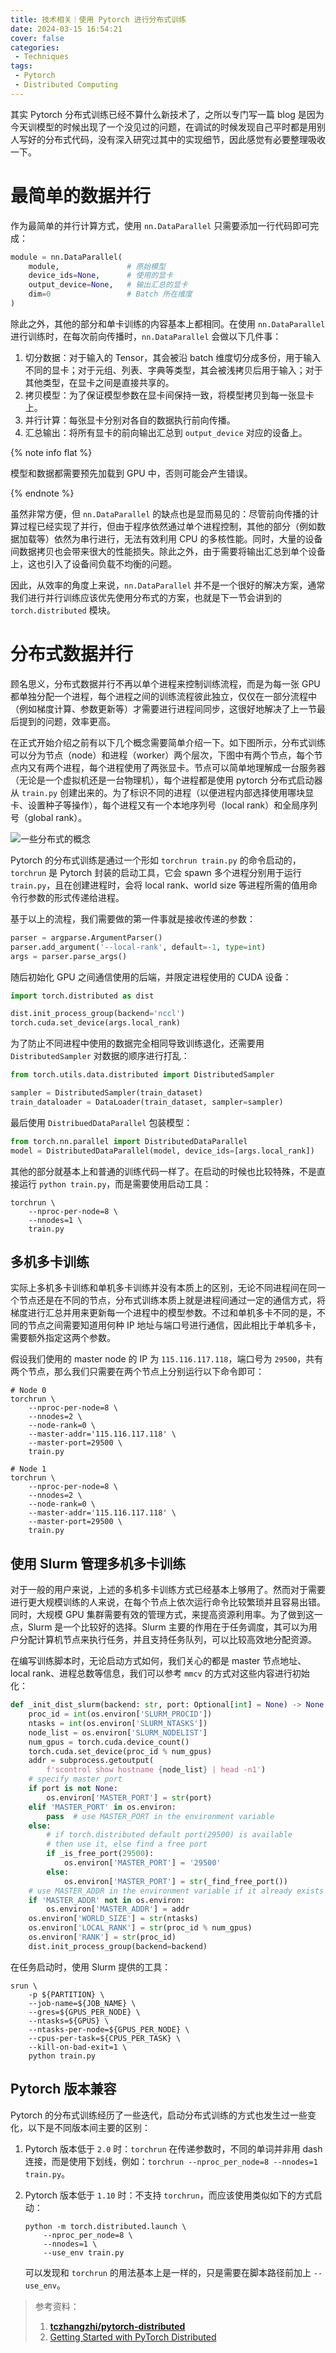 ```yaml
---
title: 技术相关｜使用 Pytorch 进行分布式训练
date: 2024-03-15 16:54:21
cover: false
categories:
 - Techniques
tags:
 - Pytorch
 - Distributed Computing
---
```


其实 Pytorch 分布式训练已经不算什么新技术了，之所以专门写一篇 blog 是因为今天训模型的时候出现了一个没见过的问题，在调试的时候发现自己平时都是用别人写好的分布式代码，没有深入研究过其中的实现细节，因此感觉有必要整理吸收一下。

# 最简单的数据并行

作为最简单的并行计算方式，使用 `nn.DataParallel` 只需要添加一行代码即可完成：

```python
module = nn.DataParallel(
    module,               # 原始模型
    device_ids=None,      # 使用的显卡
    output_device=None,   # 输出汇总的显卡
    dim=0                 # Batch 所在维度
)
```

除此之外，其他的部分和单卡训练的内容基本上都相同。在使用 `nn.DataParallel` 进行训练时，在每次前向传播时，`nn.DataParallel` 会做以下几件事：

1. 切分数据：对于输入的 Tensor，其会被沿 batch 维度切分成多份，用于输入不同的显卡；对于元组、列表、字典等类型，其会被浅拷贝后用于输入；对于其他类型，在显卡之间是直接共享的。
2. 拷贝模型：为了保证模型参数在显卡间保持一致，将模型拷贝到每一张显卡上。
3. 并行计算：每张显卡分别对各自的数据执行前向传播。
4. 汇总输出：将所有显卡的前向输出汇总到 `output_device` 对应的设备上。

{% note info flat %}

模型和数据都需要预先加载到 GPU 中，否则可能会产生错误。

{% endnote %}

虽然非常方便，但 `nn.DataParallel` 的缺点也是显而易见的：尽管前向传播的计算过程已经实现了并行，但由于程序依然通过单个进程控制，其他的部分（例如数据加载等）依然为串行进行，无法有效利用 CPU 的多核性能。同时，大量的设备间数据拷贝也会带来很大的性能损失。除此之外，由于需要将输出汇总到单个设备上，这也引入了设备间负载不均衡的问题。

因此，从效率的角度上来说，`nn.DataParallel` 并不是一个很好的解决方案，通常我们进行并行训练应该优先使用分布式的方案，也就是下一节会讲到的 `torch.distributed` 模块。

# 分布式数据并行

顾名思义，分布式数据并行不再以单个进程来控制训练流程，而是为每一张 GPU 都单独分配一个进程，每个进程之间的训练流程彼此独立，仅仅在一部分流程中（例如梯度计算、参数更新等）才需要进行进程间同步，这很好地解决了上一节最后提到的问题，效率更高。

在正式开始介绍之前有以下几个概念需要简单介绍一下。如下图所示，分布式训练可以分为节点（node）和进程（worker）两个层次，下图中有两个节点，每个节点内又有两个进程，每个进程使用了两张显卡。节点可以简单地理解成一台服务器（无论是一个虚拟机还是一台物理机），每个进程都是使用 pytorch 分布式启动器从 `train.py` 创建出来的。为了标识不同的进程（以便进程内部选择使用哪块显卡、设置种子等操作），每个进程又有一个本地序列号（local rank）和全局序列号（global rank）。

![一些分布式的概念](https://little-nyima-oss.eos-beijing-2.cmecloud.cn/2024/03/18/distributed-concepts.png)

Pytorch 的分布式训练是通过一个形如 `torchrun train.py` 的命令启动的，`torchrun` 是 Pytorch 封装的启动工具，它会 spawn 多个进程分别用于运行 `train.py`，且在创建进程时，会将 local rank、world size 等进程所需的值用命令行参数的形式传递给进程。

基于以上的流程，我们需要做的第一件事就是接收传递的参数：

```python
parser = argparse.ArgumentParser()
parser.add_argument('--local-rank', default=-1, type=int)
args = parser.parse_args()
```

随后初始化 GPU 之间通信使用的后端，并限定进程使用的 CUDA 设备：

```python
import torch.distributed as dist

dist.init_process_group(backend='nccl')
torch.cuda.set_device(args.local_rank)
```

为了防止不同进程中使用的数据完全相同导致训练退化，还需要用 `DistributedSampler` 对数据的顺序进行打乱：

```python
from torch.utils.data.distributed import DistributedSampler

sampler = DistributedSampler(train_dataset)
train_dataloader = DataLoader(train_dataset, sampler=sampler)
```

最后使用 `DistribuedDataParallel` 包装模型：

```python
from torch.nn.parallel import DistributedDataParallel
model = DistributedDataParallel(model, device_ids=[args.local_rank])
```

其他的部分就基本上和普通的训练代码一样了。在启动的时候也比较特殊，不是直接运行 `python train.py`，而是需要使用启动工具：

```shell
torchrun \
    --nproc-per-node=8 \
    --nnodes=1 \
    train.py
```

## 多机多卡训练

实际上多机多卡训练和单机多卡训练并没有本质上的区别，无论不同进程间在同一个节点还是在不同的节点，分布式训练本质上就是进程间通过一定的通信方式，将梯度进行汇总并用来更新每一个进程中的模型参数。不过和单机多卡不同的是，不同的节点之间需要知道用何种 IP 地址与端口号进行通信，因此相比于单机多卡，需要额外指定这两个参数。

假设我们使用的 master node 的 IP 为 `115.116.117.118`，端口号为 `29500`，共有两个节点，那么我们只需要在两个节点上分别运行以下命令即可：

```shell
# Node 0
torchrun \
    --nproc-per-node=8 \
    --nnodes=2 \
    --node-rank=0 \
    --master-addr='115.116.117.118' \
    --master-port=29500 \
    train.py

# Node 1
torchrun \
    --nproc-per-node=8 \
    --nnodes=2 \
    --node-rank=0 \
    --master-addr='115.116.117.118' \
    --master-port=29500 \
    train.py
```

## 使用 Slurm 管理多机多卡训练

对于一般的用户来说，上述的多机多卡训练方式已经基本上够用了。然而对于需要进行更大规模训练的人来说，在每个节点上依次运行命令比较繁琐并且容易出错。同时，大规模 GPU 集群需要有效的管理方式，来提高资源利用率。为了做到这一点，Slurm 是一个比较好的选择。Slurm 主要的作用在于任务调度，其可以为用户分配计算机节点来执行任务，并且支持任务队列，可以比较高效地分配资源。

在编写训练脚本时，无论启动方式如何，我们关心的都是 master 节点地址、local rank、进程总数等信息，我们可以参考 `mmcv` 的方式对这些内容进行初始化：

```python
def _init_dist_slurm(backend: str, port: Optional[int] = None) -> None:
    proc_id = int(os.environ['SLURM_PROCID'])
    ntasks = int(os.environ['SLURM_NTASKS'])
    node_list = os.environ['SLURM_NODELIST']
    num_gpus = torch.cuda.device_count()
    torch.cuda.set_device(proc_id % num_gpus)
    addr = subprocess.getoutput(
        f'scontrol show hostname {node_list} | head -n1')
    # specify master port
    if port is not None:
        os.environ['MASTER_PORT'] = str(port)
    elif 'MASTER_PORT' in os.environ:
        pass  # use MASTER_PORT in the environment variable
    else:
        # if torch.distributed default port(29500) is available
        # then use it, else find a free port
        if _is_free_port(29500):
            os.environ['MASTER_PORT'] = '29500'
        else:
            os.environ['MASTER_PORT'] = str(_find_free_port())
    # use MASTER_ADDR in the environment variable if it already exists
    if 'MASTER_ADDR' not in os.environ:
        os.environ['MASTER_ADDR'] = addr
    os.environ['WORLD_SIZE'] = str(ntasks)
    os.environ['LOCAL_RANK'] = str(proc_id % num_gpus)
    os.environ['RANK'] = str(proc_id)
    dist.init_process_group(backend=backend)
```

在任务启动时，使用 Slurm 提供的工具：

```shell
srun \
    -p ${PARTITION} \
    --job-name=${JOB_NAME} \
    --gres=${GPUS_PER_NODE} \
    --ntasks=${GPUS} \
    --ntasks-per-node=${GPUS_PER_NODE} \
    --cpus-per-task=${CPUS_PER_TASK} \
    --kill-on-bad-exit=1 \
    python train.py
```

## Pytorch 版本兼容

Pytorch 的分布式训练经历了一些迭代，启动分布式训练的方式也发生过一些变化，以下是不同版本间主要的区别：

1. Pytorch 版本低于 `2.0` 时：`torchrun` 在传递参数时，不同的单词并非用 dash 连接，而是使用下划线，例如：`torchrun --nproc_per_node=8 --nnodes=1 train.py`。

2. Pytorch 版本低于 `1.10` 时：不支持 `torchrun`，而应该使用类似如下的方式启动：

   ```shell
   python -m torch.distributed.launch \
       --nproc_per_node=8 \
       --nnodes=1 \
       --use_env train.py
   ```

   可以发现和 `torchrun` 的用法基本上是一样的，只是需要在脚本路径前加上 `--use_env`。

> 参考资料：
>
> 1. [**tczhangzhi/pytorch-distributed**](https://github.com/tczhangzhi/pytorch-distributed)
> 2. [Getting Started with PyTorch Distributed](https://medium.com/red-buffer/getting-started-with-pytorch-distributed-54ae933bb9f0)